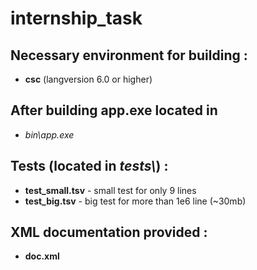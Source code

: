 # internship_task

## Necessary environment for building :
* **csc** (langversion 6.0 or higher)

## After building app.exe located in 
* *bin\app.exe*

## Tests (located in *tests\\*) :
* **test_small.tsv** - small test for only 9 lines
* **test_big.tsv** - big test for more than 1e6 line (~30mb)

## XML documentation provided :
* **doc.xml**
